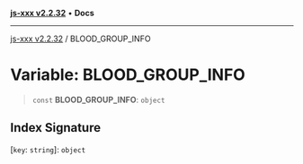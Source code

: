 [**js-xxx v2.2.32**](../README.md) • **Docs**

***

[js-xxx v2.2.32](../README.md) / BLOOD\_GROUP\_INFO

# Variable: BLOOD\_GROUP\_INFO

> `const` **BLOOD\_GROUP\_INFO**: `object`

## Index Signature

 \[`key`: `string`\]: `object`
